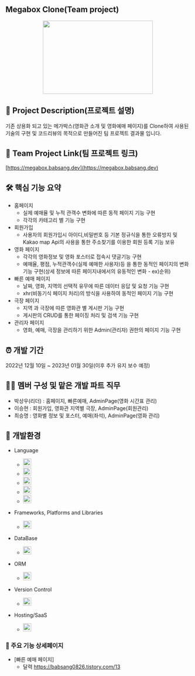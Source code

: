 ## Megabox Clone(Team project)

<p align="center"><img src="https://user-images.githubusercontent.com/109581758/221148252-cbbeb6ae-20c3-46b0-b9b7-b87a647255b4.png" height="200px" width="300px"></p> 

## 🎥 Project Description(프로젝트 설명)
기존 상용화 되고 있는 메가박스(영화관 소개 및 영화예매 페이지)를 Clone하여 
사용된 기술의 구현 및 코드리뷰의 목적으로 만들어진 팀 프로젝트 결과물 입니다.


## 🔗 Team Project Link(팀 프로젝트 링크)
[https://megabox.babsang.dev](https://megabox.babsang.dev)


## 🛠 핵심 기능 요약
- 홈페이지
  - 실제 예매율 및 누적 관객수 변화에 따른 동적 페이지 기능 구현
  - 각각의 카테고리 별 기능 구현
- 회원가입
  - 사용자의 회원가입시 아이디,비밀번호 등 기본 정규식을 통한 오류방지 및 Kakao map Api의 사용을 통한 주소찾기를 이용한 회원 등록 기능 보유
- 영화 페이지
  - 각각의 영화정보 및 영화 포스터로 접속시 댓글기능 구현
  - 예매율, 평점, 누적관객수(실제 예매한 사용자)등 을 통한 동적인 페이지의 변화 기능 구현(상세 정보에 따른 페이지내에서의 유동적인 변화 - ex)순위)
- 빠른 예매 페이지
  - 날짜, 영화, 지역의 선택적 유무에 따른 데이터 응답 및 요청 기능 구현
  - xhr(비동기식 페이지 처리)의 방식을 사용하여 동적인 페이지 기능 구현
- 극장 페이지
  - 지역 과 극장에 따른 영화관 별 게시판 기능 구현
  - 게시판의 CRUD를 통한 페이징 처리 및 검색 기능 구현
- 관리자 페이지
  - 영화, 예매, 극장을 관리하기 위한 Admin(관리자) 권한의 페이지 기능 구현


## ⏰ 개발 기간
2022년 12월 10일 ~ 2023년 01월 30일(이후 추가 유지 보수 예정)


## 👩‍💻 멤버 구성 및 맡은 개발 파트 직무
- 박상우(리더) : 홈페이지, 빠른예매, AdminPage(영화 시간표 관리)
- 이승현 : 회원가입, 영화관 지역별 극장, AdminPage(회원관리) 
- 최승명 : 영화별 정보 및 포스터, 예매(좌석), AdminPage(영화 관리)


## 🔧 개발환경
- Language 
  - <img src="https://img.shields.io/badge/java-007396?style=for-the-badge&logo=java&logoColor=white" height="22px">
  - <img src="https://img.shields.io/badge/html5-E34F26?style=for-the-badge&logo=html5&logoColor=white" height="22px"> 
  - <img src="https://img.shields.io/badge/css3-1572B6?style=for-the-badge&logo=css3&logoColor=white" height="22px"> 
  - <img src="https://img.shields.io/badge/javascript-F7DF1E?style=for-the-badge&logo=javascript&logoColor=white" height="22px">
  - <img src="https://img.shields.io/badge/Thymeleaf-%23005C0F.svg?style=for-the-badge&logo=Thymeleaf&logoColor=white" height="22px">
  
- Frameworks, Platforms and Libraries
  - <img src="https://img.shields.io/badge/springboot-6DB33F?style=for-the-badge&logo=springboot&logoColor=white" height="22px"> 

- DataBase
  - <img src="https://img.shields.io/badge/mariaDB-003545?style=for-the-badge&logo=mariaDB&logoColor=white" height="22px">

- ORM
  - <img src="https://img.shields.io/badge/-mybatis-orange" height="22px">

- Version Control
  - <img src="https://img.shields.io/badge/github-181717?style=for-the-badge&logo=github&logoColor=white" height="22px"> 
  
- Hosting/SaaS
  - <img src="https://img.shields.io/badge/amazonaws-232F3E?style=for-the-badge&logo=amazonaws&logoColor=white" height="22px">


### 📌 주요 기능 상세페이지
- [빠른 예매 페이지]
  -  달력 https://babsang0826.tistory.com/13

